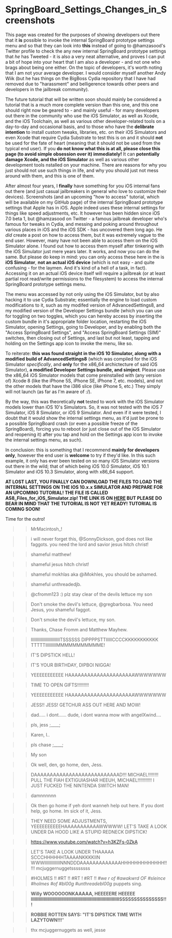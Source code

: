 # SpringBoard_Settings_Changes_in_Screenshots
This page was created for the purposes of showing developers out there that it **is** possible to invoke the internal SpringBoard prototype settings menu and so that they can look into **this** instead of going to @hamzasood's Twitter profile to check the any new internal SpringBoard prototype settings that *he* has Tweeted - it is also a very neat alternative, and proves I can put a bit of hope into your heart that I am also a developer - and not one who brags about being one either. On the topic of developers, it's worth noting that I am not your average developer. I would consider myself another Andy Wiik (but he has things on the BigBoss Cydia repository that I have had removed due to "harassment" and belligerence towards other peers and developers in the jailbreak community).

The future tutorial that will be written soon should mainly be considered a tutorial that is a much more complete version than this one, and this one should right now be geared to - and mainly useful - for many developers out there in the community who use the iOS Simulator, as well as Xcode, and the iOS Toolchain, as well as various other developer-related tools on a day-to-day and occasional basis, and to those who have the **delibrate intention** to install custom tweaks, libraries, etc. on their iOS Simulators and even Xcode that require Cydia Substrate to test this is on and it should **not** be used for the fate of heart (meaning that it should not be used from the typical end user). If you **do not know what this is at all, please close this page (to avoid simple obsession over it) immediately!** It can **potentially damage Xcode, and the iOS Simulator** as well as various other development tools nstalled on your machine. There are reasons for why you just should not use such things in life, and why you should just not mess around with them, and this is one of them.

After almost four years, I **finally** have something for you iOS internal fans out there (and just casual jailbreakers in general who love to customize their devices). Screenshots (and an upcoming "how to access" tutorial, which will be available on my GitHub page) of the internal SpringBoard prototype settings that Apple has in iOS. Apple indeed uses these internal settings for things like speed adjustments, etc. It however has been hidden since iOS 7.0 beta 1, but @hamzasood on Twitter - a famous jailbreak developer who's famous for tweaks in Cydia, and messing and poking around throughout various places in iOS and the iOS SDK - has uncovered them long ago. He *did* create a post on how to access them, but it was extremely vague to the end user. However, many have not been able to access them on the iOS Simulator alone. I found out how to access them myself after tinkering with the iOS Simulator just mere years later. It works, and now you can do the same. But please do keep in mind: you can only access these here in the is **iOS Simulator**, **not an actual iOS device** (which is not easy - and quite confusing - for the laymen. And it's kind of a hell of a task, in fact). Accessing it on an actual iOS device itself will require a jailbreak (or at least partial root read/write permissions to the filesystem) to access the internal SpringBoard prototype settings menu.

The menu was accessed by not only using the iOS Simulator, but by also hacking it to use Cydia Substrate; essentially the engine to load custom modifications to it, such as my modifed version of AdvancedSettings8, and my modified version of the Developer Settings bundle (which you can use for toggling on two toggles, which you can hereby access by inserting the custom bundle in it's appropriate folder location, restarting the iOS Simulator, opening Settings, going to Developer, and by enabling both the "Access SpringBoard Settings", and "Access SpringBoard Settings (SIM)" switches, then closing out of Settings, and last but not least, tapping and holding on the Settings app icon to invoke the menu, like so.

To reiterate: **this was found straight in the iOS 10 Simulator, along with a modified build of AdvancedSettings8** (which was compiled for the iOS Simulator *specifically*, and **only** for the x86_64 archictecture of said iOS Simulator), **a modified Developer Settings bundle, and simject**. Please use the x86_64 iOS Simulator models that come preinstalled with (any version of) Xcode 8 (like the iPhone 5S, iPhone SE, iPhone 7, etc. models), and not the other models that have the i386 slice (like iPhone 5, etc.) They simply will not launch (as far as I'm aware of :/).

By the way, this was theoretically **not** tested to work with the iOS Simulator models lower than iOS 10's Simulators. So, it was not tested with the iOS 7 Simulator, iOS 8 Simulator, or iOS 9 Simulator. And even if it were tested, I doubt that it would show the internal settings menu, as it'd just be prone to a possible SpringBoard crash (or even a possible freeze of the SpringBoard), forcing you to reboot (or just close out of the iOS Simulator and reopening it) after you tap and hold on the Settings app icon to invoke the internal settings menu, as such).

In conclusion: this is something that I recommend **mainly for developers only**, however the end user is **welcome** to try if they'd like. In this such example, it only has ever been tested on so many iOS Simulator versions out there in the wild; that of which being iOS 10.0 Simulator, iOS 10.1 Simulator and iOS 10.3 Simulator, along with x86_64 support.

**AT LOST LAST, YOU FINALLY CAN DOWNLOAD THE FILES TO LOAD THE INTERNAL SETTINGS ON THE IOS 10.x.x SIMULATOR AND PREPARE FOR AN UPCOMING TUTORIAL! THE FILE IS CALLED AS8_Files_for_iOS_Simulator.zip! THE LINK IS ON <a href="https://github.com/cravemaster/SpringBoard_Settings_Changes_in_Screenshots/blob/master/AS8%20Files%20for%20iOS%20Simulator.zip">**HERE**</a> BUT PLEASE DO BEAR IN MIND THAT THE TUTORIAL IS NOT YET READY! TUTORIAL IS COMING SOON!**

Time for the outro!

>> MrMacintosh_!

>> i will never forget this, @SonnyDickson, god does not like faggots. you need the lord and savior jesus hitch christ!

>> shameful matthew!

>> shameful jesus hitch christ!

>> shameful mokhlas aka @iMokhles, you should be ashamed.

>> shameful unthreadedjb.

>> @cfromm123 :) plz stay clear of the devils lettuce my son

>> Don't smoke the devil's lettuce, @gregbarbosa. You need Jesus, you shameful faggot.

>> Don't smoke the devil's lettuce, my son.
    
>> Thanks, Chase Fromm and Matthew Mayhew.

>> IIIIIIIIIIIIIIIIIIIIIIIITSSSSSS DIPPPPSTTIIIIICCCCKKKKKKKKKKK TTTTTIIIIIIIIIMMMMMMMMMMME!

>> IT'S DIPSTICK HELL!
    
>> IT'S YOUR BIRTHDAY, DIPBOI NIGGA!

>> YEEEEEEEEEEE HAAAAAAAAAAAAAAAAAAAAAWWWWWWW

>> TIME TO OPEN GIFTS!!!!!!!!!

>> YEEEEEEEEEEE HAAAAAAAAAAAAAAAAAAAAAWWWWWWW

>> JESS!! JESS! GETCHUR ASS OUT HERE AND MOW!

>> dad..... i dont...... dude, i dont wanna mow with angelXwind....

>> pls, jess ;____;

>> Karen, I..

>> pls chase ;____;

>> My son

>> Ok well, den, go home, den, Jess.

>> DAAAAAAAAAAAAAAAAAAAAAAAAAAAD!!! MICHAEL!!!!!!!! PULL THE FIAH EXTIGUIASHAR HEEUH, MICHAEL!!!!!!!!!!! I JUST FUCKED THE NINTENDA SWITCH MAN!

>> damnnnnnn

>> Ok then go home if yeh dont wanneh help out here. If you dont help, go home. Im sick of it, Jess.

>> THEY NEED SOME ADJUSTMENTS, YEEEEEEEEEEHAAAAAAAAAAAWWWWW! LET'S TAKE A LOOK UNDER DA HOOD LIKE A STUPID REDNECK DIPSTICK!

>> https://www.youtube.com/watch?v=h3KZFs-0ZkA

>> LET'S TAKE A LOOK UNDER THAAAAA SCCCHHHHHHTAAAANKKKKIIN WWWIIIIIIIIIIIIINNNDDDAAAAAAAAAAAAAHHHHHHHHHHHHH!!!!! mcjuggernuggetssssssss





>> #HOLMES !! #RT !! #RT ! #RT !!
*#we r of #awakwrd OF #sleince #holmes #of #bl00g #unthreadebl00g*
>> puppets sing.



>> **Willy WOOOOOONKAAAAA, HEEEEERE HEEEEE IIIIIIIIIIIIIIIIIIIIIIIIIIIIIIIIIIIIIIIIIIIIIIIIIIIIIIIIIIIIIIIIIIIIIISSSSSSSSSSSSSSS!!!**

>> **ROBBIE ROTTEN SAYS: "IT'S DIPSTICK TIME WITH LAZYTOWN!!!**"

>> thx mcjuggernuggets as well, jesse
